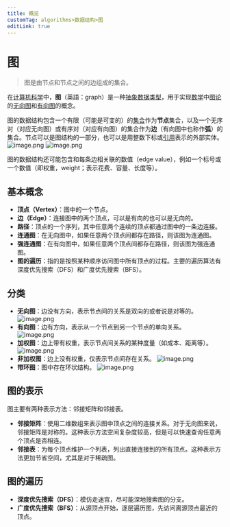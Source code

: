 ```yaml
---
title: 概览
customTag: algorithms>数据结构>图
editLink: true
---
```


# 图

> 图是由节点和节点之间的边组成的集合。

在[计算机科学](https://zh.wikipedia.org/wiki/%E8%AE%A1%E7%AE%97%E6%9C%BA%E7%A7%91%E5%AD%A6)中，**图**（英語：graph）是一种[抽象数据类型](https://zh.wikipedia.org/wiki/%E6%8A%BD%E8%B1%A1%E6%95%B8%E6%93%9A%E9%A1%9E%E5%9E%8B "抽象數據類型")，用于实现[数学](https://zh.wikipedia.org/wiki/%E6%95%B0%E5%AD%A6 "数学")中[图论](https://zh.wikipedia.org/wiki/%E5%9B%BE%E8%AE%BA "图论")的[无向图](<https://zh.wikipedia.org/wiki/%E5%9B%BE_(%E6%95%B0%E5%AD%A6)> "图 (数学)")和[有向图](https://zh.wikipedia.org/wiki/%E6%9C%89%E5%90%91%E5%9B%BE "有向图")的概念。

图的数据结构包含一个有限（可能是可变的）的[集合](<https://zh.wikipedia.org/wiki/%E9%9B%86%E5%90%88_(%E8%AE%A1%E7%AE%97%E6%9C%BA%E7%A7%91%E5%AD%A6)> "集合 (计算机科学)")作为**节点**集合，以及一个无序对（对应无向图）或有序对（对应有向图）的集合作为**边**（有向图中也称作**弧**）的集合。节点可以是图结构的一部分，也可以是用整数下标或[引用](<https://zh.wikipedia.org/wiki/%E5%BC%95%E7%94%A8_(%E7%A8%8B%E5%BA%8F%E8%AE%BE%E8%AE%A1)> "引用 (程序设计)")表示的外部实体。
![image.png](https://raw.githubusercontent.com/hua-bang/assert-store/master/20240327081426.png)
![image.png](https://raw.githubusercontent.com/hua-bang/assert-store/master/20240327081440.png)

图的数据结构还可能包含和每条边相关联的数值（edge value），例如一个标号或一个数值（即权重，weight；表示花费、容量、长度等）。

## 基本概念

- **顶点（Vertex）**：图中的一个节点。
- **边（Edge）**：连接图中的两个顶点，可以是有向的也可以是无向的。
- **路径**：顶点的一个序列，其中任意两个连续的顶点都通过图中的一条边连接。
- **连通图**：在无向图中，如果任意两个顶点间都存在路径，则该图为连通图。
- **强连通图**：在有向图中，如果任意两个顶点间都存在路径，则该图为强连通图。
- **图的遍历**：指的是按照某种顺序访问图中所有顶点的过程。主要的遍历算法有深度优先搜索（DFS）和广度优先搜索（BFS）。

## 分类

- **无向图**：边没有方向，表示节点间的关系是双向的或者说是对等的。
  ![image.png](https://raw.githubusercontent.com/hua-bang/assert-store/master/20240327081851.png)
- **有向图**：边有方向，表示从一个节点到另一个节点的单向关系。
  ![image.png](https://raw.githubusercontent.com/hua-bang/assert-store/master/20240327081858.png)
- **加权图**：边上带有权重，表示节点间关系的某种度量（如成本、距离等）。
  ![image.png](https://raw.githubusercontent.com/hua-bang/assert-store/master/20240327082214.png)
- **非加权图**：边上没有权重，仅表示节点间存在关系。
  ![image.png](https://raw.githubusercontent.com/hua-bang/assert-store/master/20240327082120.png)
- **带环图**：图中存在环状结构。
  ![image.png](https://raw.githubusercontent.com/hua-bang/assert-store/master/20240327082032.png)

## 图的表示

图主要有两种表示方法：邻接矩阵和邻接表。

- **邻接矩阵**：使用二维数组来表示图中顶点之间的连接关系。对于无向图来说，邻接矩阵是对称的。这种表示方法空间复杂度较高，但是可以快速查询任意两个顶点是否相连。
- **邻接表**：为每个顶点维护一个列表，列出直接连接到的所有顶点。这种表示方法更加节省空间，尤其是对于稀疏图。

## 图的遍历

- **深度优先搜索（DFS）**：模仿走迷宫，尽可能深地搜索图的分支。
- **广度优先搜索（BFS）**：从源顶点开始，逐层遍历图，先访问离源顶点最近的顶点。
